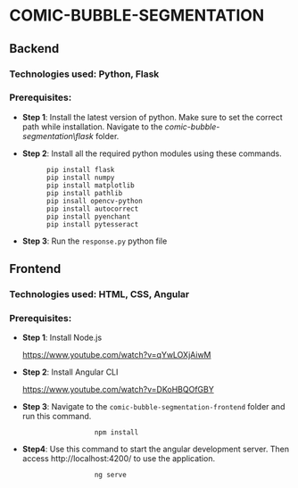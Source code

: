 # COMIC-BUBBLE-SEGMENTATION
## Backend
### Technologies used: Python, Flask

### Prerequisites:
* **Step 1**: Install the latest version of python. Make sure to set the correct path while installation.
Navigate to the _comic-bubble-segmentation\flask_ folder.


* **Step 2**: Install all the required python modules using these commands.
            
            pip install flask
            pip install numpy
            pip install matplotlib
            pip install pathlib
            pip insall opencv-python
            pip install autocorrect
            pip install pyenchant
            pip install pytesseract

* **Step 3**: Run the `response.py` python file

## Frontend
### Technologies used: HTML, CSS, Angular

### Prerequisites:
* **Step 1**: Install Node.js
  
    https://www.youtube.com/watch?v=qYwLOXjAiwM
* **Step 2**: Install Angular CLI
    
    https://www.youtube.com/watch?v=DKoHBQOfGBY
* **Step 3**: Navigate to the `comic-bubble-segmentation-frontend` folder and run this command.
                
                        npm install
* **Step4**: Use this command to start the angular development server. Then access http://localhost:4200/ to use the application.
                    
                        ng serve

